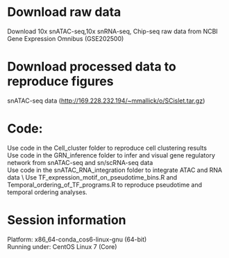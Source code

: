 # Download raw data
Download 10x snATAC-seq,10x snRNA-seq, Chip-seq raw data from NCBI Gene Expression Omnibus (GSE202500)

# Download processed data to reproduce figures
snATAC-seq data (http://169.228.232.194/~mmallick/o/SCislet.tar.gz)

# Code:
Use code in the Cell_cluster folder to reproduce cell clustering results \
Use code in the GRN_inference folder to infer and visual gene regulatory network from snATAC-seq and sn/scRNA-seq data \
Use code in the snATAC_RNA_integration folder to integrate ATAC and RNA data \ 
Use TF_expression_motif_on_pseudotime_bins.R and Temporal_ordering_of_TF_programs.R to reproduce pseudotime and temporal ordering analyses.

# Session information
Platform: x86_64-conda_cos6-linux-gnu (64-bit) \
Running under: CentOS Linux 7 (Core) 
